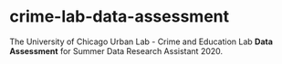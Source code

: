 # crime-lab-data-assessment
The University of Chicago Urban Lab - Crime and Education Lab **Data Assessment** for Summer Data Research Assistant 2020.

